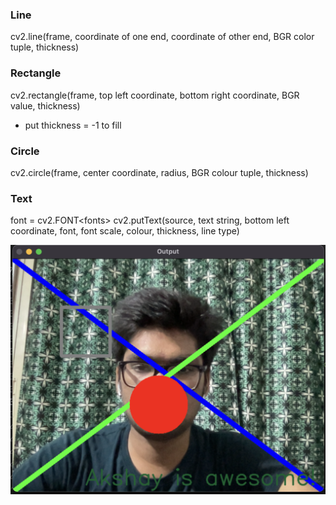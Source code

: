### Line
cv2.line(frame, coordinate of one end, coordinate of other end, BGR color tuple, thickness)

### Rectangle
cv2.rectangle(frame, top left coordinate, bottom right coordinate, BGR value, thickness)
- put thickness = -1 to fill

### Circle
cv2.circle(frame, center coordinate, radius, BGR colour tuple, thickness)

### Text
font = cv2.FONT\<fonts>
cv2.putText(source, text string, bottom left coordinate, font, font scale, colour, thickness, line type)


<img src="output.png" width=800/>